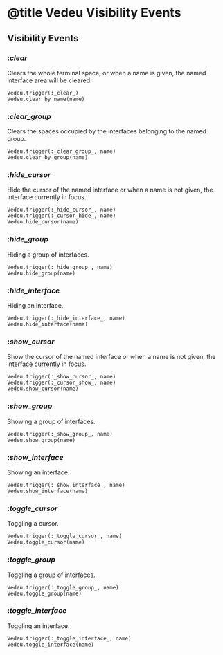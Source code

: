 # @title Vedeu Visibility Events

## Visibility Events

### :_clear_
Clears the whole terminal space, or when a name is given, the named
interface area will be cleared.

    Vedeu.trigger(:_clear_)
    Vedeu.clear_by_name(name)

### :_clear_group_
Clears the spaces occupied by the interfaces belonging to the named
group.

    Vedeu.trigger(:_clear_group_, name)
    Vedeu.clear_by_group(name)

### :_hide_cursor_
Hide the cursor of the named interface or when a name is not given,
the interface currently in focus.

    Vedeu.trigger(:_hide_cursor_, name)
    Vedeu.trigger(:_cursor_hide_, name)
    Vedeu.hide_cursor(name)

### :_hide_group_
Hiding a group of interfaces.

    Vedeu.trigger(:_hide_group_, name)
    Vedeu.hide_group(name)

### :_hide_interface_
Hiding an interface.

    Vedeu.trigger(:_hide_interface_, name)
    Vedeu.hide_interface(name)

### :_show_cursor_
Show the cursor of the named interface or when a name is not given,
the interface currently in focus.

    Vedeu.trigger(:_show_cursor_, name)
    Vedeu.trigger(:_cursor_show_, name)
    Vedeu.show_cursor(name)

### :_show_group_
Showing a group of interfaces.

    Vedeu.trigger(:_show_group_, name)
    Vedeu.show_group(name)

### :_show_interface_
Showing an interface.

    Vedeu.trigger(:_show_interface_, name)
    Vedeu.show_interface(name)

### :_toggle_cursor_
Toggling a cursor.

    Vedeu.trigger(:_toggle_cursor_, name)
    Vedeu.toggle_cursor(name)

### :_toggle_group_
Toggling a group of interfaces.

    Vedeu.trigger(:_toggle_group_, name)
    Vedeu.toggle_group(name)

### :_toggle_interface_
Toggling an interface.

    Vedeu.trigger(:_toggle_interface_, name)
    Vedeu.toggle_interface(name)
